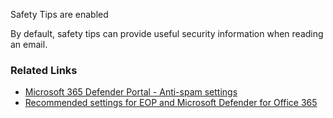 Safety Tips are enabled

By default, safety tips can provide useful security information when reading an email.

### Related Links

* [Microsoft 365 Defender Portal - Anti-spam settings](https://security.microsoft.com/antispam) 
* [Recommended settings for EOP and Microsoft Defender for Office 365](https://aka.ms/orca-antispam-docs-8)
